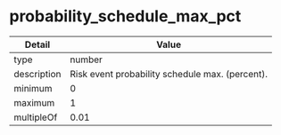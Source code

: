 # probability_schedule_max_pct
| Detail | Value |
| ------ | ----- |
| type | number |
| description | Risk event probability schedule max. (percent). |
| minimum | 0 |
| maximum | 1 |
| multipleOf | 0.01 |
